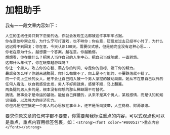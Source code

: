 # 加粗助手

我有一一段文章内容如下：

```
人生的主线任务只剩下恋爱的话，你就会发现生活都被这件事牢牢占据。
你在意他吵架之后，为什么宁可打游戏，也不哄你；你在意，短信发过去已经半小时了，为什么迟迟得不到回复；你在意，今天认识100天，需要仪式感，但是他完全没有这种心思…..
你老在意为什么，越想要一个答案，越在意，你越脆弱。
想想看，你在做什么？把男人当作自己的人生中心，把自己当成陀螺，一直转悠。
这都什么年代了，你在玩穿越游戏吗？
你让一个男人，攻占你的心智、霸占你的时间、夺走你的目标、吸干你的精力。
最后会怎么样？你越来越脆弱，你什么都做不了，向上是不可能的，不要跌落就不错了。
而一个向上生长的女人，是不会让自己陷入被一个男人拿捏的被动局面。她从不在意自己以外的任何人看法，以自我感受出发，男人不好用就换，感情不顺，马上翻篇。
两条腿的男人多的是，根本没有你想的那么稀缺跟不可替代。
搞钱，搞事业才是命运的基础。能给自己撑腰的，从来不是某个男人，某段感情，而是认知和知识储备、以及强大的经济实力。
你但凡把挖空搞定一个男人的心思放在事业上，还不是所向披靡，人生稳稳、财源滚滚。
```

要求你原文章的任何字都不要变，你需要帮我标注重点的内容，可以式观点也可以是重点，重点内容用标签包裹，如：`<strong><font color="#800517">重点内容</font></strong>`

